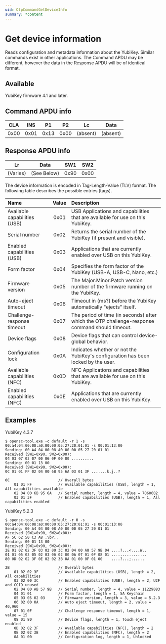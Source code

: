 ```yaml
---
uid: OtpCommandGetDeviceInfo
summary: *content
---
```


<!-- Copyright 2021 Yubico AB

Licensed under the Apache License, Version 2.0 (the "License");
you may not use this file except in compliance with the License.
You may obtain a copy of the License at

    http://www.apache.org/licenses/LICENSE-2.0

Unless required by applicable law or agreed to in writing, software
distributed under the License is distributed on an "AS IS" BASIS,
WITHOUT WARRANTIES OR CONDITIONS OF ANY KIND, either express or implied.
See the License for the specific language governing permissions and
limitations under the License. -->

# Get device information

Reads configuration and metadata information about the YubiKey. Similar commands exist in other
applications. The Command APDU may be different, however the data in the Response APDU will be
of identical format.

## Available

YubiKey firmware 4.1 and later.

## Command APDU info

|  CLA  |  INS  |  P1   |  P2   |    Lc    |   Data   |
| :---: | :---: | :---: | :---: | :------: | :------: |
| 0x00  | 0x01  | 0x13  | 0x00  | (absent) | (absent) |

## Response APDU info

|    Lr    |    Data     |  SW1  |  SW2  |
| :------: | :---------: | :---: | :---: |
| (Varies) | (See Below) | 0x90  | 0x00  |

The device information is encoded in Tag-Length-Value (TLV) format. The following table describes the
possible entries (tags).

| Name                         | Value | Description                                                                                           |
| :--------------------------- | :---: | :---------------------------------------------------------------------------------------------------- |
| Available capabilities (USB) | 0x01  | USB Applications and capabilities that are available for use on this YubiKey.                         |
| Serial number                | 0x02  | Returns the serial number of the YubiKey (if present and visible).                                    |
| Enabled capabilities (USB)   | 0x03  | Applications that are currently enabled over USB on this YubiKey.                                     |
| Form factor                  | 0x04  | Specifies the form factor of the YubiKey (USB-A, USB-C, Nano, etc.)                                   |
| Firmware version             | 0x05  | The Major.Minor.Patch version number of the firmware running on the YubiKey.                          |
| Auto-eject timeout           | 0x06  | Timeout in (ms?) before the YubiKey automatically "ejects" itself.                                    |
| Challenge-response timeout   | 0x07  | The period of time (in seconds) after which the OTP challenge-response command should timeout.        |
| Device flags                 | 0x08  | Device flags that can control device-global behavior.                                                 |
| Configuration lock           | 0x0A  | Indicates whether or not the YubiKey's configuration has been locked by the user.                     |
| Available capabilities (NFC) | 0x0D  | NFC Applications and capabilities that are available for use on this YubiKey.                         |
| Enabled capabilities (NFC)   | 0x0E  | Applications that are currently enabled over USB on this YubiKey.                                     |

## Examples

YubiKey 4.3.7

```shell
$ opensc-tool.exe -c default -r 1 -s 00:a4:04:00:08:a0:00:00:05:27:20:01:01 -s 00:01:13:00
Sending: 00 A4 04 00 08 A0 00 00 05 27 20 01 01
Received (SW1=0x90, SW2=0x00):
04 03 07 03 07 00 06 0F 00 00 ..........
Sending: 00 01 13 00
Received (SW1=0x90, SW2=0x00):
0C 01 01 FF 02 04 00 6B 95 6A 03 01 3F .......k.j..?

0C                      // Overall bytes
    01 01 FF            // Available capabilities (USB), length = 1, All capabilities available
    02 04 00 6B 95 6A   // Serial number, length = 4, value = 7060602
    03 01 3F            // Enabled capabilities (USB), length = 1, All capabilities enabled
```

YubiKey 5.2.3

```shell
$ opensc-tool.exe -c default -r 0 -s 00:a4:04:00:08:a0:00:00:05:27:20:01:01 -s 00:01:13:00
Sending: 00 A4 04 00 08 A0 00 00 05 27 20 01 01
Received (SW1=0x90, SW2=0x00):
AF 5C 62 50 C3 A8 .\bP..
Sending: 00 01 13 00
Received (SW1=0x90, SW2=0x00):
2E 01 02 02 3F 03 02 00 3C 02 04 00 A8 57 9B 04 ....?...<....W..
01 01 05 03 05 02 03 06 02 00 0A 07 01 0F 08 01 ................
80 0D 02 02 3F 0E 02 02 3B 0A 01 00 0F 01 00    ....?...;......

2B                      // Overall bytes
    01 02 02 3F         // Available capabilities (USB), length = 2, All capabilities
    03 02 00 3C         // Enabled capabilities (USB), length = 2, U2F and CCID unused
    02 04 00 AB 57 9B   // Serial number, length = 4, value = 11229083
    04 01 01            // Form factor, length = 1, 5A Keychain
    05 03 05 02 03      // Firmware version, length = 3, value = 5.2.3
    06 02 00 0A         // Auto eject timeout, length = 2, value = 40,960
    07 01 0F            // Challenge response timeout, length = 1, value = 15
    08 01 80            // Device flags, length = 1, Touch eject enabled
    0D 02 02 3F         // Available capabilities (NFC), length = 2
    0E 02 02 3B         // Enabled capabilities (NFC), length = 2
    0A 01 00            // Configuration log, length = 1, Unlocked
```
